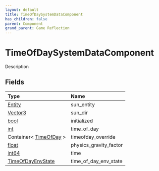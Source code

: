 ```yaml
---
layout: default
title: TimeOfDaySystemDataComponent
has_children: false
parent: Component
grand_parent: Game Reflection
---
```

# TimeOfDaySystemDataComponent
Description 

## Fields

| Type | Name |
|:----------|:--------------|
| [Entity](/riftbreaker-wiki/docs/game-reflection/classes/entity/) | sun_entity |
| [Vector3](/riftbreaker-wiki/docs/game-reflection/classes/vector3/) | sun_dir |
| [bool](/riftbreaker-wiki/docs/game-reflection/components/bool/) | initialized |
| [int](/riftbreaker-wiki/docs/game-reflection/enums/int/) | time_of_day |
| Container< [TimeOfDay](/riftbreaker-wiki/docs/game-reflection/enums/time_of_day/) > | timeofday_override |
| [float](/riftbreaker-wiki/docs/game-reflection/components/float/) | physics_gravity_factor |
| [int64](/riftbreaker-wiki/docs/game-reflection/components/int64/) | time |
| [TimeOfDayEnvState](/riftbreaker-wiki/docs/game-reflection/classes/time_of_day_env_state/) | time_of_day_env_state |

